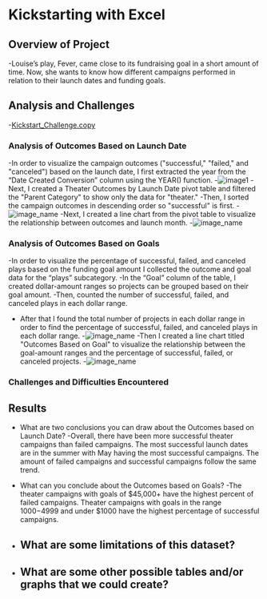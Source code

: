 # Kickstarting with Excel

## Overview of Project
-Louise’s play, Fever, came close to its fundraising goal in a short amount of time. Now, she wants to know how different campaigns performed in relation to their launch dates and funding goals. 


## Analysis and Challenges
-[Kickstart_Challenge.copy](path/to/Kickstart_Challenge.copy.xlxs)

### Analysis of Outcomes Based on Launch Date
-In order to visualize the campaign outcomes ("successful," "failed," and "canceled") based on the launch date, I first extracted the year from the “Date Created Conversion” column using the YEAR() function. 
-![image1](path/to/image1.png)
-Next, I created a Theater Outcomes by Launch Date pivot table and filtered the "Parent Category" to show only the data for "theater."
-Then, I sorted the campaign outcomes in descending order so "successful" is first.
-![image_name](path/to/image2.png)
-Next, I created a line chart from the pivot table to visualize the relationship between outcomes and launch month.
-![image_name](path/to/Theater_Outcomes_vs_Launch.png)

### Analysis of Outcomes Based on Goals
-In order to visualize the percentage of successful, failed, and canceled plays based on the funding goal amount I collected the outcome and goal data for the “plays” subcategory.
-In the “Goal” column of the table, I created dollar-amount ranges so projects can be grouped based on their goal amount.
-Then, counted the number of successful, failed, and canceled plays in each dollar range.
- After that I found the total number of projects in each dollar range in order to find the percentage of successful, failed, and canceled plays in each dollar range.
-![image_name](path/to/image3.png)
-Then I created a line chart titled "Outcomes Based on Goal" to visualize the relationship between the goal-amount ranges and the percentage of successful, failed, or canceled projects.
-![image_name](path/to/Outcomes_based_on_goals.png)

### Challenges and Difficulties Encountered

## Results

- What are two conclusions you can draw about the Outcomes based on Launch Date?
	-Overall, there have been more successful theater campaigns than failed campaigns. The most successful launch dates are in the summer with May having the most successful campaigns. The amount of failed campaigns and successful campaigns follow the same trend. 

- What can you conclude about the Outcomes based on Goals?
	-The theater campaigns with goals of $45,000+ have the highest percent of failed campaigns. Theater campaigns with goals in the range $1000-$4999 and under $1000 have the highest percentage of successful campaigns.

- What are some limitations of this dataset?
	-

- What are some other possible tables and/or graphs that we could create?
	-
